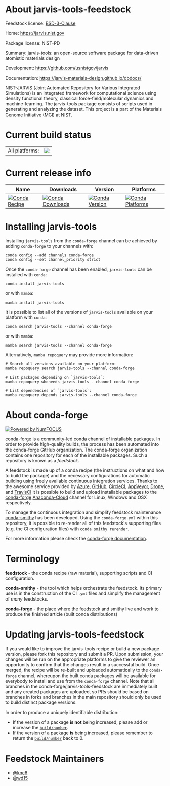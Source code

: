 About jarvis-tools-feedstock
============================

Feedstock license: [BSD-3-Clause](https://github.com/conda-forge/jarvis-tools-feedstock/blob/main/LICENSE.txt)

Home: https://jarvis.nist.gov

Package license: NIST-PD

Summary: jarvis-tools: an open-source software package for data-driven atomistic materials design

Development: https://github.com/usnistgov/jarvis

Documentation: https://jarvis-materials-design.github.io/dbdocs/

NIST-JARVIS (Joint Automated Repository for Various Integrated
Simulations) is an integrated framework for computational science
using density functional theory, classical force-field/molecular
dynamics and machine-learning. The jarvis-tools package consists
of scripts used in generating and analyzing the dataset. This
project is a part of the Materials Genome Initiative (MGI) at NIST.


Current build status
====================


<table><tr><td>All platforms:</td>
    <td>
      <a href="https://dev.azure.com/conda-forge/feedstock-builds/_build/latest?definitionId=11005&branchName=main">
        <img src="https://dev.azure.com/conda-forge/feedstock-builds/_apis/build/status/jarvis-tools-feedstock?branchName=main">
      </a>
    </td>
  </tr>
</table>

Current release info
====================

| Name | Downloads | Version | Platforms |
| --- | --- | --- | --- |
| [![Conda Recipe](https://img.shields.io/badge/recipe-jarvis--tools-green.svg)](https://anaconda.org/conda-forge/jarvis-tools) | [![Conda Downloads](https://img.shields.io/conda/dn/conda-forge/jarvis-tools.svg)](https://anaconda.org/conda-forge/jarvis-tools) | [![Conda Version](https://img.shields.io/conda/vn/conda-forge/jarvis-tools.svg)](https://anaconda.org/conda-forge/jarvis-tools) | [![Conda Platforms](https://img.shields.io/conda/pn/conda-forge/jarvis-tools.svg)](https://anaconda.org/conda-forge/jarvis-tools) |

Installing jarvis-tools
=======================

Installing `jarvis-tools` from the `conda-forge` channel can be achieved by adding `conda-forge` to your channels with:

```
conda config --add channels conda-forge
conda config --set channel_priority strict
```

Once the `conda-forge` channel has been enabled, `jarvis-tools` can be installed with `conda`:

```
conda install jarvis-tools
```

or with `mamba`:

```
mamba install jarvis-tools
```

It is possible to list all of the versions of `jarvis-tools` available on your platform with `conda`:

```
conda search jarvis-tools --channel conda-forge
```

or with `mamba`:

```
mamba search jarvis-tools --channel conda-forge
```

Alternatively, `mamba repoquery` may provide more information:

```
# Search all versions available on your platform:
mamba repoquery search jarvis-tools --channel conda-forge

# List packages depending on `jarvis-tools`:
mamba repoquery whoneeds jarvis-tools --channel conda-forge

# List dependencies of `jarvis-tools`:
mamba repoquery depends jarvis-tools --channel conda-forge
```


About conda-forge
=================

[![Powered by
NumFOCUS](https://img.shields.io/badge/powered%20by-NumFOCUS-orange.svg?style=flat&colorA=E1523D&colorB=007D8A)](https://numfocus.org)

conda-forge is a community-led conda channel of installable packages.
In order to provide high-quality builds, the process has been automated into the
conda-forge GitHub organization. The conda-forge organization contains one repository
for each of the installable packages. Such a repository is known as a *feedstock*.

A feedstock is made up of a conda recipe (the instructions on what and how to build
the package) and the necessary configurations for automatic building using freely
available continuous integration services. Thanks to the awesome service provided by
[Azure](https://azure.microsoft.com/en-us/services/devops/), [GitHub](https://github.com/),
[CircleCI](https://circleci.com/), [AppVeyor](https://www.appveyor.com/),
[Drone](https://cloud.drone.io/welcome), and [TravisCI](https://travis-ci.com/)
it is possible to build and upload installable packages to the
[conda-forge](https://anaconda.org/conda-forge) [Anaconda-Cloud](https://anaconda.org/)
channel for Linux, Windows and OSX respectively.

To manage the continuous integration and simplify feedstock maintenance
[conda-smithy](https://github.com/conda-forge/conda-smithy) has been developed.
Using the ``conda-forge.yml`` within this repository, it is possible to re-render all of
this feedstock's supporting files (e.g. the CI configuration files) with ``conda smithy rerender``.

For more information please check the [conda-forge documentation](https://conda-forge.org/docs/).

Terminology
===========

**feedstock** - the conda recipe (raw material), supporting scripts and CI configuration.

**conda-smithy** - the tool which helps orchestrate the feedstock.
                   Its primary use is in the construction of the CI ``.yml`` files
                   and simplify the management of *many* feedstocks.

**conda-forge** - the place where the feedstock and smithy live and work to
                  produce the finished article (built conda distributions)


Updating jarvis-tools-feedstock
===============================

If you would like to improve the jarvis-tools recipe or build a new
package version, please fork this repository and submit a PR. Upon submission,
your changes will be run on the appropriate platforms to give the reviewer an
opportunity to confirm that the changes result in a successful build. Once
merged, the recipe will be re-built and uploaded automatically to the
`conda-forge` channel, whereupon the built conda packages will be available for
everybody to install and use from the `conda-forge` channel.
Note that all branches in the conda-forge/jarvis-tools-feedstock are
immediately built and any created packages are uploaded, so PRs should be based
on branches in forks and branches in the main repository should only be used to
build distinct package versions.

In order to produce a uniquely identifiable distribution:
 * If the version of a package **is not** being increased, please add or increase
   the [``build/number``](https://docs.conda.io/projects/conda-build/en/latest/resources/define-metadata.html#build-number-and-string).
 * If the version of a package **is** being increased, please remember to return
   the [``build/number``](https://docs.conda.io/projects/conda-build/en/latest/resources/define-metadata.html#build-number-and-string)
   back to 0.

Feedstock Maintainers
=====================

* [@knc6](https://github.com/knc6/)
* [@wd15](https://github.com/wd15/)

